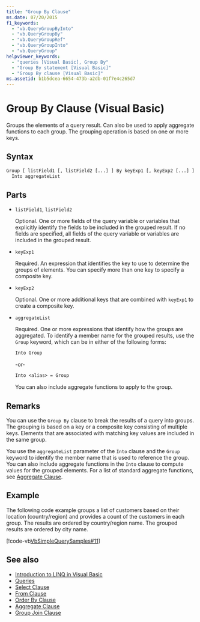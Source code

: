 ```yaml
---
title: "Group By Clause"
ms.date: 07/20/2015
f1_keywords: 
  - "vb.QueryGroupByInto"
  - "vb.QueryGroupBy"
  - "vb.QueryGroupRef"
  - "vb.QueryGroupInto"
  - "vb.QueryGroup"
helpviewer_keywords: 
  - "queries [Visual Basic], Group By"
  - "Group By statement [Visual Basic]"
  - "Group By clause [Visual Basic]"
ms.assetid: b1b5dcea-6654-473b-a2db-01f7e4c265d7
---
```

# Group By Clause (Visual Basic)
Groups the elements of a query result. Can also be used to apply aggregate functions to each group. The grouping operation is based on one or more keys.  
  
## Syntax  
  
```vb  
Group [ listField1 [, listField2 [...] ] By keyExp1 [, keyExp2 [...] ]  
  Into aggregateList  
```  
  
## Parts  
  
- `listField1`, `listField2`  
  
     Optional. One or more fields of the query variable or variables that explicitly identify the fields to be included in the grouped result. If no fields are specified, all fields of the query variable or variables are included in the grouped result.  
  
- `keyExp1`  
  
     Required. An expression that identifies the key to use to determine the groups of elements. You can specify more than one key to specify a composite key.  
  
- `keyExp2`  
  
     Optional. One or more additional keys that are combined with `keyExp1` to create a composite key.  
  
- `aggregateList`  
  
     Required. One or more expressions that identify how the groups are aggregated. To identify a member name for the grouped results, use the `Group` keyword, which can be in either of the following forms:  
  
    ```vb  
    Into Group  
    ```  
  
     -or-  
  
    ```vb  
    Into <alias> = Group  
    ```  
  
     You can also include aggregate functions to apply to the group.  
  
## Remarks  
 You can use the `Group By` clause to break the results of a query into groups. The grouping is based on a key or a composite key consisting of multiple keys. Elements that are associated with matching key values are included in the same group.  
  
 You use the `aggregateList` parameter of the `Into` clause and the `Group` keyword to identify the member name that is used to reference the group. You can also include aggregate functions in the `Into` clause to compute values for the grouped elements. For a list of standard aggregate functions, see [Aggregate Clause](aggregate-clause.md).  
  
## Example  
 The following code example groups a list of customers based on their location (country/region) and provides a count of the customers in each group. The results are ordered by country/region name. The grouped results are ordered by city name.  
  
 [!code-vb[VbSimpleQuerySamples#11](~/samples/snippets/visualbasic/VS_Snippets_VBCSharp/VbSimpleQuerySamples/VB/QuerySamples1.vb#11)]  
  
## See also

- [Introduction to LINQ in Visual Basic](../../programming-guide/language-features/linq/introduction-to-linq.md)
- [Queries](index.md)
- [Select Clause](select-clause.md)
- [From Clause](from-clause.md)
- [Order By Clause](order-by-clause.md)
- [Aggregate Clause](aggregate-clause.md)
- [Group Join Clause](group-join-clause.md)

